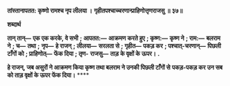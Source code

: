 **तांस्तानापतत: कृष्णो रामश्च नृप लीलया ।** **गृहीतपश्चाच्चरणान्प्राहिणोत्तृणराजसु ॥ ३७॥** 

**शब्दार्थ** 

**तान् तान्—** **एक एक करके, वे सभी** **; आपतत:—** **आक्रमण करते हुए** **; कृष्ण:—** **कृष्ण ने** **; राम:—** **बलराम ने** **; च—** **तथा** **;** **नृप—** **हे राजन्** **; लीलया—** **सरलता से** **; गृहीत—** **पकड़ कर** **; पश्चात्-चरणान्—** **पिछली टाँगों को** **; प्राहिणोत्—** **फेंक दिया** **; तृण-** **राजसु—** **ताड़ के वृक्षों के ऊपर।** **.** 

**हे राजन्, जब असुरों ने आक्रमण किया कृष्ण तथा बलराम ने उनकी पिछली टाँगों से** **पकड़-पकड़ कर उन सब को ताड़ वृक्षों के ऊपर फेंक दिया।** **** 